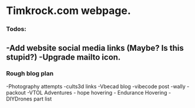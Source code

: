 # Timkrock.com webpage. 


### Todos: 
-Add website social media links (Maybe? Is this stupid?)
-Upgrade mailto icon. 
---

### Rough blog plan
-Photography attempts 
    -cults3d links
-Vbecad blog 
-vibecode post
-wally 
-packout
-VTOL Adventures
    - hope hovering
    - Endurance Hovering 
    - DIYDrones part list





